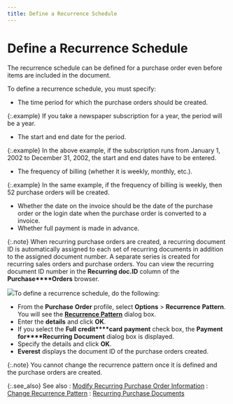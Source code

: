 ```yaml
---
title: Define a Recurrence Schedule
---
```


# Define a Recurrence Schedule


The recurrence schedule can be defined for a purchase order even before  items are included in the document.


To define a recurrence schedule, you must specify:

- The time period  for which the purchase orders should be created.



{:.example}
If you take a newspaper subscription for a  year, the period will be a year.

- The start and  end date for the period.



{:.example}
In the above example, if the subscription  runs from January 1, 2002 to December 31, 2002, the start and end dates  have to be entered.

- The frequency  of billing (whether it is weekly, monthly, etc.).



{:.example}
In the same example, if the frequency of billing  is weekly, then 52 purchase orders will be created.

- Whether the  date on the invoice should be the date of the purchase order or the login  date when the purchase order is converted to a invoice.
- Whether full  payment is made in advance.



{:.note}
When recurring purchase orders are created, a recurring  document ID is automatically assigned to each set of recurring documents  in addition to the assigned document number. A separate series is created  for recurring sales orders and purchase orders. You can view the recurring  document ID number in the **Recurring doc.ID** column of the **Purchase****Orders** browser.


![]({{site.pp_baseurl}}/img/steps.gif)To define a recurrence schedule, do the following:

- From the **Purchase** **Order**  profile, select **Options** > **Recurrence** **Pattern**.  You will see the [**Recurrence Pattern**]({{site.pp_baseurl}}/purc-proc/recur-pmnts/define-recurrence-pattern/the_recurrence_pattern_dialog_box_purchase_orders_contents.html) dialog box.
- Enter the **details** and click **OK**.
- If you select  the **Full** **credit****card** **payment**  check box, the **Payment** **for****Recurring** **Document**  dialog box is displayed.
- Specify the  details and click **OK**.
- **Everest**  displays the document ID of the purchase orders created.



{:.note}
You cannot change the recurrence pattern once it is  defined and the purchase orders are created.


{:.see_also}
See also
: [Modify  Recurring Purchase Order Information]({{site.pp_baseurl}}/purc-proc/recur-pmnts/upd-rec-po/modifying_recurring_purchase_order_information_recurrence_pattern_dialog_box_purhcase_orders.html)
: [Change  Recurrence Pattern]({{site.pp_baseurl}}/purc-proc/recur-pmnts/upd-rec-po/change_recurrence_pattern_recurrence_pattern_purhcase_orders.html)
: [Recurring  Purchase Documents]({{site.pp_baseurl}}/purc-proc/recur-pmnts/recurring_purchase_documents_purchase_contents.html)
